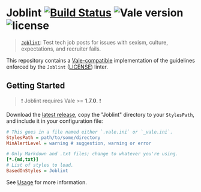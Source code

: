 # Joblint [![Build Status](https://travis-ci.org/errata-ai/Joblint.svg?branch=master)](https://travis-ci.org/errata-ai/Joblint) ![Vale version](https://img.shields.io/badge/vale-%3E%3D%20v1.7.0-blue.svg) ![license](https://img.shields.io/github/license/mashape/apistatus.svg)

> [`Joblint`](https://github.com/rowanmanning/joblint): Test tech job posts for issues with sexism, culture, expectations, and recruiter fails.

This repository contains a [Vale-compatible](https://github.com/errata-ai/vale) implementation of the guidelines enforced by the `Joblint` ([LICENSE](https://github.com/rowanmanning/joblint/blob/master/LICENSE)) linter.

## Getting Started

> :exclamation: Joblint requires Vale >= **1.7.0**. :exclamation:

Download the [latest release](https://github.com/errata-ai/Joblint/releases), copy the "Joblint" directory to your `StylesPath`, and include it in your configuration file:

```ini
# This goes in a file named either `.vale.ini` or `_vale.ini`.
StylesPath = path/to/some/directory
MinAlertLevel = warning # suggestion, warning or error

# Only Markdown and .txt files; change to whatever you're using.
[*.{md,txt}]
# List of styles to load.
BasedOnStyles = Joblint
```

See [Usage](https://github.com/errata-ai/vale/#usage) for more information.
